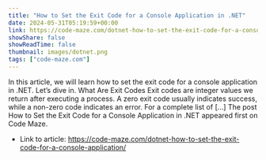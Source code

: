 ```yaml
---
title: "How to Set the Exit Code for a Console Application in .NET"
date: 2024-05-31T05:19:59+00:00
link: https://code-maze.com/dotnet-how-to-set-the-exit-code-for-a-console-application/
showShare: false
showReadTime: false
thumbnail: images/dotnet.png
tags: ["code-maze.com"]
---
```

In this article, we will learn how to set the exit code for a console application in .NET. Let’s dive in. What Are Exit Codes Exit codes are integer values we return after executing a process. A zero exit code usually indicates success, while a non-zero code indicates an error. For a complete list of […]
The post How to Set the Exit Code for a Console Application in .NET appeared first on Code Maze.

- Link to article: https://code-maze.com/dotnet-how-to-set-the-exit-code-for-a-console-application/